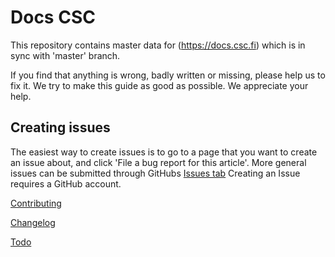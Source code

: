 # Docs CSC

This repository contains master data for 
(https://docs.csc.fi) which is in sync with 'master' branch.

If you find that anything is wrong, badly written or missing, please
help us to fix it. We try to make this guide as good as possible. We
appreciate your help.

## Creating issues

The easiest way to create issues is to go to a page that you want to
create an issue about, and click 'File a bug report for this
article'. More general issues can be submitted through GitHubs [Issues tab](https://github.com/CSCfi/csc-user-guide/issues)
Creating an Issue requires a GitHub account.


[Contributing](CONTRIBUTING.md)

[Changelog](CHANGELOG.md)

[Todo](TODO.md)
